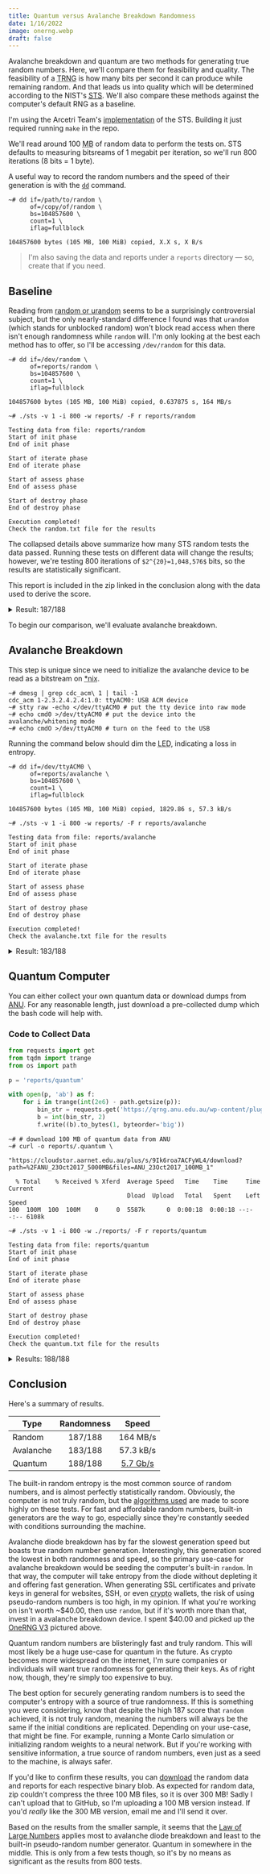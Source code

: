 ```yaml
---
title: Quantum versus Avalanche Breakdown Randomness
date: 1/16/2022
image: onerng.webp
draft: false
---
```


Avalanche breakdown and quantum are two methods for generating true random numbers. Here, we'll compare them for feasibility and quality. The feasibility of a <abbr title="True Random Number Generator">TRNG</abbr> is how many bits per second it can produce while remaining random. And that leads us into quality which will be determined according to the NIST's [<abbr title="Statistical Test Suite">STS</abbr>](https://www.nist.gov/publications/statistical-test-suite-random-and-pseudorandom-number-generators-cryptographic). We'll also compare these methods against the computer's default RNG as a baseline.

I'm using the Arcetri Team's [implementation](https://github.com/arcetri/sts) of the STS. Building it just required running `make` in the repo.

We'll read around 100 <abbr title="Megabyte">MB</abbr> of random data to perform the tests on. STS defaults to measuring bitsreams of 1 megabit per iteration, so we'll run 800 iterations (8 bits = 1 byte).

A useful way to record the random numbers and the speed of their generation is with the [`dd`](<https://wikipedia.org/wiki/Dd_(Unix)>) command.

```shell
~# dd if=/path/to/random \
      of=/copy/of/random \
      bs=104857600 \
      count=1 \
      iflag=fullblock

104857600 bytes (105 MB, 100 MiB) copied, X.X s, X B/s
```

> I'm also saving the data and reports under a `reports` directory — so, create that if you need.

## Baseline

Reading from [random or urandom](https://linuxhint.com/dev_random_vs_dev_urandom/) seems to be a surprisingly controversial subject, but the only nearly-standard difference I found was that `urandom` (which stands for unblocked random) won't block read access when there isn't enough randomness while `random` will. I'm only looking at the best each method has to offer, so I'll be accessing `/dev/random` for this data.

```shell
~# dd if=/dev/random \
      of=reports/random \
      bs=104857600 \
      count=1 \
      iflag=fullblock

104857600 bytes (105 MB, 100 MiB) copied, 0.637875 s, 164 MB/s

~# ./sts -v 1 -i 800 -w reports/ -F r reports/random

Testing data from file: reports/random
Start of init phase
End of init phase

Start of iterate phase
End of iterate phase

Start of assess phase
End of assess phase

Start of destroy phase
End of destroy phase

Execution completed!
Check the random.txt file for the results
```

The collapsed details above summarize how many STS random tests the data passed. Running these tests on different data will change the results; however, we're testing 800 iterations of `$2^{20}=1,048,576$` bits, so the results are statistically significant.

This report is included in the zip linked in the conclusion along with the data used to derive the score.

<details>

<summary>Result: 187/188</summary>

A total of 188 tests (some of the 15 tests actually consist of multiple sub-tests) were conducted to evaluate the randomness of 800 bitstreams of 1048576 bits from:

    reports/random

---

The numerous empirical results of these tests were then interpreted with an examination of the proportion of sequences that pass a statistical test (proportion analysis) and the distribution of p-values to check for uniformity (uniformity analysis). The results were the following:

    187/188 tests passed successfully both the analyses.
    1/188 tests did not pass successfully both the analyses.

---

Here are the results of the single tests:

- The "Frequency" test passed both the analyses.

- The "Block Frequency" test passed both the analyses.

- The "Cumulative Sums" (forward) test passed both the analyses.
  The "Cumulative Sums" (backward) test passed both the analyses.

- The "Runs" test passed both the analyses.

- The "Longest Run of Ones" test passed both the analyses.

- The "Binary Matrix Rank" test passed both the analyses.

- The "Discrete Fourier Transform" test passed both the analyses.

- 147/148 of the "Non-overlapping Template Matching" tests passed both the analyses.
  1/148 of the "Non-overlapping Template Matching" tests FAILED the proportion analysis.

- The "Overlapping Template Matching" test passed both the analyses.

- The "Maurer's Universal Statistical" test passed both the analyses.

- The "Approximate Entropy" test passed both the analyses.

- 8/8 of the "Random Excursions" tests passed both the analyses.

- 18/18 of the "Random Excursions Variant" tests passed both the analyses.

- The "Serial" (first) test passed both the analyses.
  The "Serial" (second) test passed both the analyses.

- The "Linear Complexity" test passed both the analyses.

---

</details>

To begin our comparison, we'll evaluate avalanche breakdown.

## Avalanche Breakdown

This step is unique since we need to initialize the avalanche device to be read as a bitstream on <abbr title="Unix / Linux">\*nix</abbr>.

```shell
~# dmesg | grep cdc_acm\ 1 | tail -1
cdc_acm 1-2.3.2.4.2.4:1.0: ttyACM0: USB ACM device
~# stty raw -echo </dev/ttyACM0 # put the tty device into raw mode
~# echo cmd0 >/dev/ttyACM0 # put the device into the avalanche/whitening mode
~# echo cmdO >/dev/ttyACM0 # turn on the feed to the USB
```

Running the command below should dim the <abbr title="Light-Emitting Diode">LED</abbr>, indicating a loss in entropy.

```shell
~# dd if=/dev/ttyACM0 \
      of=reports/avalanche \
      bs=104857600 \
      count=1 \
      iflag=fullblock

104857600 bytes (105 MB, 100 MiB) copied, 1829.86 s, 57.3 kB/s

~# ./sts -v 1 -i 800 -w reports/ -F r reports/avalanche

Testing data from file: reports/avalanche
Start of init phase
End of init phase

Start of iterate phase
End of iterate phase

Start of assess phase
End of assess phase

Start of destroy phase
End of destroy phase

Execution completed!
Check the avalanche.txt file for the results
```

<details>

<summary>Result: 183/188</summary>

A total of 188 tests (some of the 15 tests actually consist of multiple sub-tests) were conducted to evaluate the randomness of 800 bitstreams of 1048576 bits from:

    reports/avalanche

---

The numerous empirical results of these tests were then interpreted with an examination of the proportion of sequences that pass a statistical test (proportion analysis) and the distribution of p-values to check for uniformity (uniformity analysis). The results were the following:

    183/188 tests passed successfully both the analyses.
    5/188 tests did not pass successfully both the analyses.

---

Here are the results of the single tests:

- The "Frequency" test passed both the analyses.

- The "Block Frequency" test passed both the analyses.

- The "Cumulative Sums" (forward) test passed both the analyses.
  The "Cumulative Sums" (backward) test passed both the analyses.

- The "Runs" test passed both the analyses.

- The "Longest Run of Ones" test FAILED both the analyses.

- The "Binary Matrix Rank" test passed both the analyses.

- The "Discrete Fourier Transform" test passed both the analyses.

- 146/148 of the "Non-overlapping Template Matching" tests passed both the analyses.
  2/148 of the "Non-overlapping Template Matching" tests FAILED both the analyses.

- The "Overlapping Template Matching" test passed both the analyses.

- The "Maurer's Universal Statistical" test passed both the analyses.

- The "Approximate Entropy" test passed both the analyses.

- 8/8 of the "Random Excursions" tests passed both the analyses.

- 18/18 of the "Random Excursions Variant" tests passed both the analyses.

- The "Serial" (first) test FAILED both the analyses.
  The "Serial" (second) test FAILED both the analyses.

- The "Linear Complexity" test passed both the analyses.

---

</details>

## Quantum Computer

You can either collect your own quantum data or download dumps from [ANU](https://cloudstor.aarnet.edu.au/plus/s/9Ik6roa7ACFyWL4). For any reasonable length, just download a pre-collected dump which the bash code will help with.

### Code to Collect Data

```python
from requests import get
from tqdm import trange
from os import path

p = 'reports/quantum'

with open(p, 'ab') as f:
    for i in trange(int(2e6) - path.getsize(p)):
        bin_str = requests.get('https://qrng.anu.edu.au/wp-content/plugins/colours-plugin/get_one_binary.php').text
        b = int(bin_str, 2)
        f.write((b).to_bytes(1, byteorder='big'))
```

```shell
~# # download 100 MB of quantum data from ANU
~# curl -o reports/.quantum \
        "https://cloudstor.aarnet.edu.au/plus/s/9Ik6roa7ACFyWL4/download?path=%2FANU_23Oct2017_5000MB&files=ANU_23Oct2017_100MB_1"

  % Total    % Received % Xferd  Average Speed   Time    Time     Time  Current
                                 Dload  Upload   Total   Spent    Left  Speed
100  100M  100  100M    0     0  5587k      0  0:00:18  0:00:18 --:--:-- 6108k

~# ./sts -v 1 -i 800 -w ./reports/ -F r reports/quantum

Testing data from file: reports/quantum
Start of init phase
End of init phase

Start of iterate phase
End of iterate phase

Start of assess phase
End of assess phase

Start of destroy phase
End of destroy phase

Execution completed!
Check the quantum.txt file for the results
```

<details>

<summary>Results: 188/188</summary>

A total of 188 tests (some of the 15 tests actually consist of multiple sub-tests) were conducted to evaluate the randomness of 800 bitstreams of 1048576 bits from:

    reports/quantum

---

The numerous empirical results of these tests were then interpreted with an examination of the proportion of sequences that pass a statistical test (proportion analysis) and the distribution of p-values to check for uniformity (uniformity analysis). The results were the following:

    188/188 tests passed successfully both the analyses.
    0/188 tests did not pass successfully both the analyses.

---

Here are the results of the single tests:

- The "Frequency" test passed both the analyses.

- The "Block Frequency" test passed both the analyses.

- The "Cumulative Sums" (forward) test passed both the analyses.
  The "Cumulative Sums" (backward) test passed both the analyses.

- The "Runs" test passed both the analyses.

- The "Longest Run of Ones" test passed both the analyses.

- The "Binary Matrix Rank" test passed both the analyses.

- The "Discrete Fourier Transform" test passed both the analyses.

- 148/148 of the "Non-overlapping Template Matching" tests passed both the analyses.

- The "Overlapping Template Matching" test passed both the analyses.

- The "Maurer's Universal Statistical" test passed both the analyses.

- The "Approximate Entropy" test passed both the analyses.

- 8/8 of the "Random Excursions" tests passed both the analyses.

- 18/18 of the "Random Excursions Variant" tests passed both the analyses.

- The "Serial" (first) test passed both the analyses.
  The "Serial" (second) test passed both the analyses.

- The "Linear Complexity" test passed both the analyses.

---

</details>

## Conclusion

Here's a summary of results.

| Type      | Randomness |                      Speed                       |
| --------- | :--------: | :----------------------------------------------: |
| Random    |  187/188   |                     164 MB/s                     |
| Avalanche |  183/188   |                    57.3 kB/s                     |
| Quantum   |  188/188   | [5.7 Gb/s](https://qrng.anu.edu.au/contact/faq/) |

The built-in random entropy is the most common source of random numbers, and is almost perfectly statistically random. Obviously, the computer is not truly random, but the [algorithms used](https://unix.stackexchange.com/a/324210) are made to score highly on these tests. For fast and affordable random numbers, built-in generators are the way to go, especially since they're constantly seeded with conditions surrounding the machine.

Avalanche diode breakdown has by far the slowest generation speed but boasts true random number generation. Interestingly, this generation scored the lowest in both randomness and speed, so the primary use-case for avalanche breakdown would be seeding the computer's built-in `random`. In that way, the computer will take entropy from the diode without depleting it and offering fast generation. When generating SSL certificates and private keys in general for websites, SSH, or even <abbr title="cryptocurrency">crypto</abbr> wallets, the risk of using pseudo-random numbers is too high, in my opinion. If what you're working on isn't worth ~$40.00, then use `random`, but if it's worth more than that, invest in a avalanche breakdown device. I spent $40.00 and picked up the [OneRNG V3](https://onerng.info/) pictured above.

Quantum random numbers are blisteringly fast and truly random. This will most likely be a huge use-case for quantum in the future. As crypto becomes more widespread on the internet, I'm sure companies or individuals will want true randomness for generating their keys. As of right now, though, they're simply too expensive to buy.

The best option for securely generating random numbers is to seed the computer's entropy with a source of true randomness. If this is something you were considering, know that despite the high 187 score that `random` achieved, it is not truly random, meaning the numbers will always be the same if the initial conditions are replicated. Depending on your use-case, that might be fine. For example, running a Monte Carlo simulation or initializing random weights to a neural network. But if you're working with sensitive information, a true source of random numbers, even just as a seed to the machine, is always safer.

If you'd like to confirm these results, you can [download](data/randomReports.zip) the random data and reports for each respective binary blob. As expected for random data, zip couldn't compress the three 100 MB files, so it is over 300 MB! Sadly I can't upload that to GitHub, so I'm uploading a 100 MB version instead. If you'd _really_ like the 300 MB version, email me and I'll send it over.

Based on the results from the smaller sample, it seems that the [Law of Large Numbers](https://wikipedia.org/wiki/Law_of_large_numbers) applies most to avalanche diode breakdown and least to the built-in pseudo-random number generator. Quantum in somewhere in the middle. This is only from a few tests though, so it's by no means as significant as the results from 800 tests.
